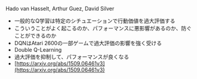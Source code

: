 
Hado van Hasselt, Arthur Guez, David Silver
- 一般的なQ学習は特定のシチュエーションで行動価値を過大評価する
- こういうことがよく起こるのか、パフォーマンスに悪影響があるのか、防ぐことができるのか
- DQNはAtari 2600の一部ゲームで過大評価の影響を強く受ける
- Double Q-Learning
- 過大評価を抑制して、パフォーマンスが良くなる
- [https://arxiv.org/abs/1509.06461v3](https://arxiv.org/abs/1509.06461v3)
